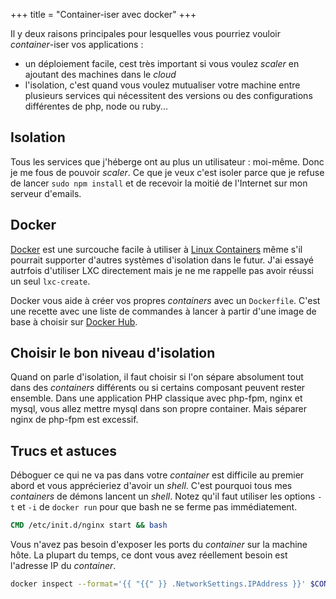 +++
title = "Container-iser avec docker"
+++

Il y deux raisons principales pour lesquelles vous pourriez vouloir *container*-iser vos applications :

* un déploiement facile, cest très important si vous voulez *scaler* en ajoutant des machines dans le *cloud*
* l'isolation, c'est quand vous voulez mutualiser votre machine entre plusieurs services qui nécessitent des versions ou des configurations différentes de php, node ou ruby...

## Isolation

Tous les services que j'héberge ont au plus un utilisateur : moi-même. Donc je me fous de pouvoir *scaler*. Ce que je veux c'est isoler parce que je refuse de lancer `sudo npm install` et de recevoir la moitié de l'Internet sur mon serveur d'emails.

## Docker

[Docker](https://www.docker.com/whatisdocker/) est une surcouche facile à utiliser à [Linux Containers](http://en.wikipedia.org/wiki/LXC) même s'il pourrait supporter d'autres systèmes d'isolation dans le futur.
J'ai essayé autrfois d'utiliser LXC directement mais je ne me rappelle pas avoir réussi un seul `lxc-create`.

Docker vous aide à créer vos propres *containers* avec un `Dockerfile`. C'est une recette avec une liste de commandes à lancer à partir d'une image de base à choisir sur [Docker Hub](https://registry.hub.docker.com/).

## Choisir le bon niveau d'isolation

Quand on parle d'isolation, il faut choisir si l'on sépare absolument tout dans des *containers* différents ou si certains composant peuvent rester ensemble.
Dans une application PHP classique avec php-fpm, nginx et mysql, vous allez mettre mysql dans son propre container. Mais séparer nginx de php-fpm est excessif.


## Trucs et astuces

Déboguer ce qui ne va pas dans votre *container* est difficile au premier abord et vous apprécieriez d'avoir un *shell*. C'est pourquoi tous mes *containers* de démons lancent un *shell*. Notez qu'il faut utiliser les options `-t` et `-i` de `docker run` pour que bash ne se ferme pas immédiatement.

```dockerfile
CMD /etc/init.d/nginx start && bash
```

Vous n'avez pas besoin d'exposer les ports du *container* sur la machine hôte. La plupart du temps, ce dont vous avez réellement besoin est l'adresse IP du *container*.

```bash
docker inspect --format='{{ "{{" }} .NetworkSettings.IPAddress }}' $CONTAINER
```
